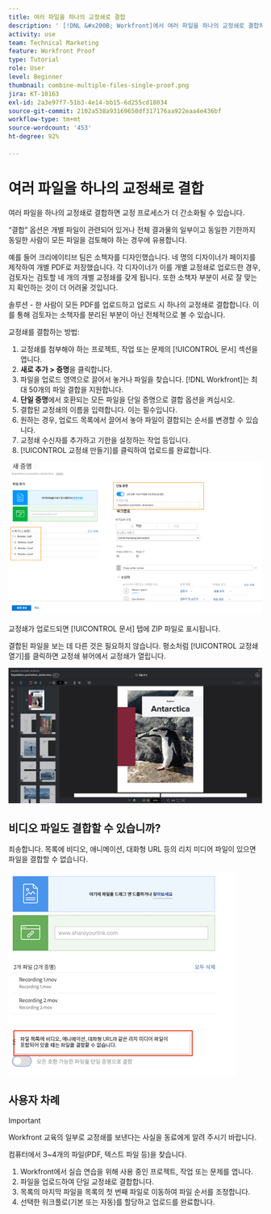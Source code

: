 ```yaml
---
title: 여러 파일을 하나의 교정쇄로 결합
description: ' [!DNL &#x200B; Workfront]에서 여러 파일을 하나의 교정쇄로 결합하여 교정 프로세스를 간소화하는 방법에 대해 알아봅니다.'
activity: use
team: Technical Marketing
feature: Workfront Proof
type: Tutorial
role: User
level: Beginner
thumbnail: combine-multiple-files-single-proof.png
jira: KT-10163
exl-id: 2a3e97f7-51b3-4e14-bb15-6d255cd18034
source-git-commit: 2102a538a93169650df317176aa922eaa4e436bf
workflow-type: tm+mt
source-wordcount: '453'
ht-degree: 92%

---
```


# 여러 파일을 하나의 교정쇄로 결합

여러 파일을 하나의 교정쇄로 결합하면 교정 프로세스가 더 간소화될 수 있습니다.

“결합” 옵션은 개별 파일이 관련되어 있거나 전체 결과물의 일부이고 동일한 기한까지 동일한 사람이 모든 파일을 검토해야 하는 경우에 유용합니다.

예를 들어 크리에이티브 팀은 소책자를 디자인했습니다. 네 명의 디자이너가 페이지를 제작하여 개별 PDF로 저장했습니다. 각 디자이너가 이를 개별 교정쇄로 업로드한 경우, 검토자는 검토할 네 개의 개별 교정쇄를 갖게 됩니다. 또한 소책자 부분이 서로 잘 맞는지 확인하는 것이 더 어려울 것입니다.

솔루션 - 한 사람이 모든 PDF를 업로드하고 업로드 시 하나의 교정쇄로 결합합니다. 이를 통해 검토자는 소책자를 분리된 부분이 아닌 전체적으로 볼 수 있습니다.

교정쇄를 결합하는 방법:

1. 교정쇄를 첨부해야 하는 프로젝트, 작업 또는 문제의 [!UICONTROL 문서] 섹션을 엽니다.
1. **새로 추가 > 증명**&#x200B;을 클릭합니다.
1. 파일을 업로드 영역으로 끌어서 놓거나 파일을 찾습니다. [!DNL Workfront]는 최대 50개의 파일 결합을 지원합니다.
1. **단일 증명**&#x200B;에서 호환되는 모든 파일을 단일 증명으로 결합 옵션을 켜십시오.
1. 결합된 교정쇄의 이름을 입력합니다. 이는 필수입니다.
1. 원하는 경우, 업로드 목록에서 끌어서 놓아 파일이 결합되는 순서를 변경할 수 있습니다.
1. 교정쇄 수신자를 추가하고 기한을 설정하는 작업 등입니다.
1. [!UICONTROL 교정쇄 만들기]를 클릭하여 업로드를 완료합니다.

![업로드된 파일 목록 및 [!UICONTROL 단일 교정쇄] 섹션이 강조 표시된 [!UICONTROL 새 교정쇄] 창의 이미지](assets/combine-proofs.png)

교정쇄가 업로드되면 [!UICONTROL 문서] 탭에 ZIP 파일로 표시됩니다.

결합된 파일을 보는 데 다른 것은 필요하지 않습니다. 평소처럼 [!UICONTROL 교정쇄 열기]를 클릭하면 교정쇄 뷰어에서 교정쇄가 열립니다.

![여러 페이지의 교정쇄가 표시된 교정쇄 뷰어 이미지](assets/combine-proofs-2.png)

## 비디오 파일도 결합할 수 있습니까?

죄송합니다. 목록에 비디오, 애니메이션, 대화형 URL 등의 리치 미디어 파일이 있으면 파일을 결합할 수 없습니다.

![비디오 파일을 결합할 수 없음을 설명하는 오류 메시지의 이미지입니다.](assets/combine-proofs-error.png)


## 사용자 차례

>[!IMPORTANT]
>
>Workfront 교육의 일부로 교정쇄를 보낸다는 사실을 동료에게 알려 주시기 바랍니다.


컴퓨터에서 3~4개의 파일(PDF, 텍스트 파일 등)을 찾습니다.

1. Workfront에서 실습 연습을 위해 사용 중인 프로젝트, 작업 또는 문제를 엽니다.
1. 파일을 업로드하여 단일 교정쇄로 결합합니다.
1. 목록의 마지막 파일을 목록의 첫 번째 파일로 이동하여 파일 순서를 조정합니다.
1. 선택한 워크플로(기본 또는 자동)를 할당하고 업로드를 완료합니다.



<!--
##Learn more
* Create a multi-page proof
-->
